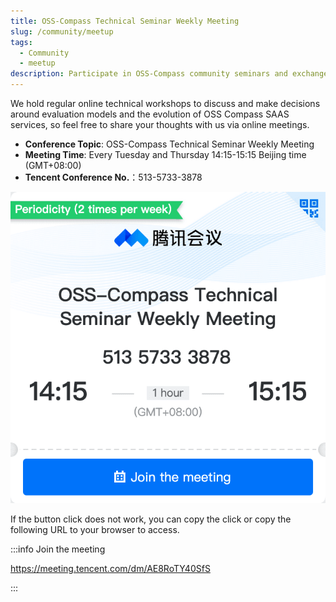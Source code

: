 ```yaml
---
title: OSS-Compass Technical Seminar Weekly Meeting
slug: /community/meetup
tags:
  - Community
  - meetup
description: Participate in OSS-Compass community seminars and exchanges
---
```


We hold regular online technical workshops to discuss and make decisions around evaluation models and the evolution of OSS Compass SAAS services, so feel free to share your thoughts with us via online meetings.

- **Conference Topic**: OSS-Compass Technical Seminar Weekly Meeting
- **Meeting Time**: Every Tuesday and Thursday 14:15-15:15 Beijing time (GMT+08:00)
- **Tencent Conference No.**：513-5733-3878

[![Join the meeting](media/metting-en.png)](https://meeting.tencent.com/dm/AE8RoTY40SfS)

If the button click does not work, you can copy the click or copy the following URL to your browser to access.

:::info Join the meeting

<https://meeting.tencent.com/dm/AE8RoTY40SfS>

:::
